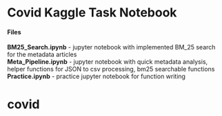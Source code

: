 # Covid Kaggle Task Notebook  
#### Files
**BM25_Search.ipynb** - jupyter notebook with implemented BM_25 search for the metadata articles  
**Meta_Pipeline.ipynb** - jupyter notebook with quick metadata analysis, helper functions for JSON to csv processing, bm25 searchable functions  
**Practice.ipynb** - practice jupyter notebook for function writing
# covid
